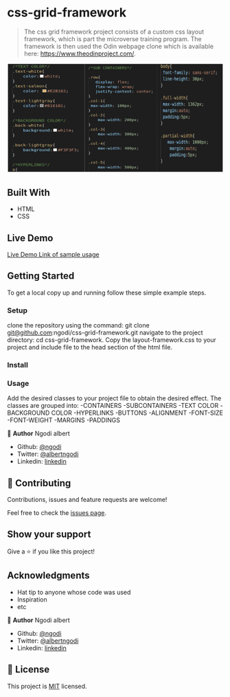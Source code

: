 # css-grid-framework

> The css grid framework project consists of a custom css layout framework, which is part the microverse training program. The framework is then used the Odin webpage clone which is available here: https://www.theodinproject.com/.

![screenshot](./css-grid.png)


## Built With

- HTML
- CSS

## Live Demo

[Live Demo Link of sample usage](https://raw.githack.com/ngodi/css-grid-framework/development/index.html)


## Getting Started

To get a local copy up and running follow these simple example steps.

### Setup
clone the repository using the command: git clone git@github.com:ngodi/css-grid-framework.git
navigate to the project directory: cd css-grid-framework.
Copy the layout-framework.css to your project and include file to the head section of the html file.
### Install

### Usage
Add the desired classes to your project file to obtain the desired effect.
The classes are grouped into:
-CONTAINERS
-SUBCONTAINERS
-TEXT COLOR
-BACKGROUND COLOR
-HYPERLINKS
-BUTTONS
-ALIGNMENT
-FONT-SIZE
-FONT-WEIGHT
-MARGINS
-PADDINGS


👤 **Author**
Ngodi albert
- Github: [@ngodi](https://github.com/ngodi)
- Twitter: [@albertngodi](https://twitter.com/albertngodi)
- Linkedin: [linkedin](https://www.linkedin.com/in/albert-ngodi-b80267174/)

## 🤝 Contributing

Contributions, issues and feature requests are welcome!

Feel free to check the [issues page](issues/).

## Show your support

Give a ⭐️ if you like this project!

## Acknowledgments

- Hat tip to anyone whose code was used
- Inspiration
- etc


👤 **Author**
Ngodi albert
- Github: [@ngodi](https://github.com/ngodi)
- Twitter: [@albertngodi](https://twitter.com/albertngodi)
- Linkedin: [linkedin](https://www.linkedin.com/in/albert-ngodi-b80267174/)


## 📝 License

This project is [MIT](lic.url) licensed.
